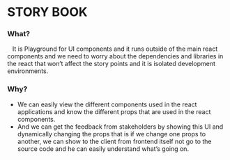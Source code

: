 # STORY BOOK
### What?
&nbsp;&nbsp; It is Playground for UI components and it runs outside of the main react components and we need to worry about the dependencies and libraries in the react that won’t affect the story points and it is isolated development environments.
### Why?
* We can easily view the different components used in the react applications and know the different props that are used in the react components.
* And we can get the feedback from stakeholders by showing this UI and dynamically changing the props that is if we change one props to another, we can show to the client from frontend itself not go to the source code and he can easily understand what’s going on.
